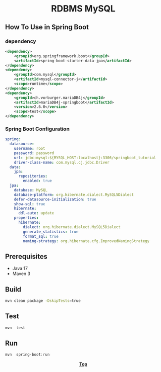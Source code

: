 # <p align="center">RDBMS MySQL</p>

<p align="justify">


</p>

## How To Use in Spring Boot

### dependency

```xml
<dependency>
    <groupId>org.springframework.boot</groupId>
    <artifactId>spring-boot-starter-data-jpa</artifactId>
</dependency>
<dependency>
    <groupId>com.mysql</groupId>
    <artifactId>mysql-connector-j</artifactId>
    <scope>runtime</scope>
</dependency>
<dependency>
    <groupId>ch.vorburger.mariaDB4j</groupId>
    <artifactId>mariaDB4j-springboot</artifactId>
    <version>2.6.0</version>
    <scope>test</scope>
</dependency>
```

### Spring Boot Configuration

```yaml
spring:
  datasource:
    username: root
    password: password
    url: jdbc:mysql:${MYSQL_HOST:localhost}:3306/springboot_tutorial
    driver-class-name: com.mysql.cj.jdbc.Driver
  data:
    jpa:
      repositories:
        enabled: true
  jpa:
    database: MySQL
    database-platform: org.hibernate.dialect.MySQL5Dialect
    defer-datasource-initialization: true
    show-sql: true
    hibernate:
      ddl-auto: update
    properties:
      hibernate:
        dialect: org.hibernate.dialect.MySQL5Dialect
        generate_statistics: true
        format_sql: true
        naming-strategy: org.hibernate.cfg.ImprovedNamingStrategy
```

## Prerequisites

* Java 17
* Maven 3

## Build

```bash
mvn clean package -DskipTests=true
```

## Test

```bash
mvn  test
```

## Run

```bash
mvn  spring-boot:run
```

**<p align="center"> [Top](#RDBMS-MySQL) </p>**